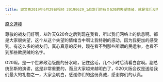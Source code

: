 ```yaml
---
title: 郭文贵2019年6月29日视频 20190629_1战友们的有关G20的失望情绪．就是我们反共的核心力量表现！也是检验谁是真反共的一个特别事件……一切都是刚刚开始！
---
```


[原文連接](https://gnews.org/ThreadView/53478757)

尊敬的战友们好啊，从昨天G20会之后到现在我看，所以我们网络上的信息啊。都是大家很失望，这个从这个失望的情绪当中啊让我特别的感动，因为我更加的感受到。有这么多的战友们，真心真意的反共，现在看不到那些所谓的民运啦，也看不到那些欺民贼的名字。

  G20啊，是一个世界政治版图的分水岭，记住这话，几个小时后请看白宫啊。副总统彭斯的演讲，这是非常重要的，而且大家越来越明白了，G20大阪会议是送给我们最大的礼物之一，大家会明白，感谢你们的这份真诚，感谢你们的认真。

